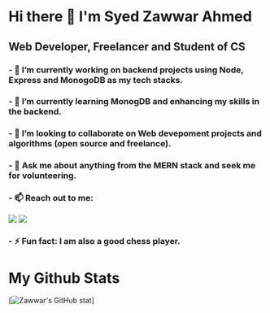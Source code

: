 # Hi there 👋 I'm Syed Zawwar Ahmed
## Web Developer, Freelancer and Student of CS

### - 🔭 I’m currently working on backend projects using Node, Express and MonogoDB as my tech stacks.
### - 🌱 I’m currently learning MonogDB and enhancing my skills in the backend.
### - 👯 I’m looking to collaborate on Web devepoment projects and algorithms (open source and freelance).
### - 💬 Ask me about anything from the MERN stack and seek me for volunteering.
### - 📫 Reach out to me: 
<a href="https://www.linkedin.com/in/syed-zawwar-ahmed-b7345a1b8/"><img src="https://img.icons8.com/color/48/000000/linkedin.png"/></a>
<a href="https://www.facebook.com/zawwar.ahmed.3/"><img src="https://img.icons8.com/color/96/000000/facebook-new.png"/></a>
### - ⚡ Fun fact: I am also a good chess player.

# My Github Stats
[![Zawwar's GitHub stat](https://github-readme-stats.vercel.app/api?username=SyedZawwarAhmed)]
